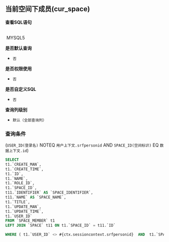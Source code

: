 ## 当前空间下成员(cur_space) <!-- {docsify-ignore-all} -->



<p class="panel-title"><b>查看SQL语句</b></p>
<br>

<el-row>
&nbsp;<el-tag @click="MYSQL5 = true">MYSQL5</el-tag>
</el-row>

<br>
<p class="panel-title"><b>是否默认查询</b></p>

* `否`

<p class="panel-title"><b>是否权限使用</b></p>

* `否`

<p class="panel-title"><b>是否自定义SQL</b></p>

* `否`

<p class="panel-title"><b>查询列级别</b></p>

* `默认（全部查询列）`



### 查询条件

(`USER_ID(登录名)` NOTEQ `用户上下文.srfpersonid` AND `SPACE_ID(空间标识)` EQ `数据上下文.id`)





<el-dialog v-model="MYSQL5" title="MYSQL5">

```sql
SELECT
t1.`CREATE_MAN`,
t1.`CREATE_TIME`,
t1.`ID`,
t1.`NAME`,
t1.`ROLE_ID`,
t1.`SPACE_ID`,
t11.`IDENTIFIER` AS `SPACE_IDENTIFIER`,
t11.`NAME` AS `SPACE_NAME`,
t1.`TITLE`,
t1.`UPDATE_MAN`,
t1.`UPDATE_TIME`,
t1.`USER_ID`
FROM `SPACE_MEMBER` t1 
LEFT JOIN `SPACE` t11 ON t1.`SPACE_ID` = t11.`ID` 

WHERE ( t1.`USER_ID` <> #{ctx.sessioncontext.srfpersonid}  AND  t1.`SPACE_ID` = #{ctx.datacontext.id} )
```

</el-dialog>

<script>
 const { createApp } = Vue
  createApp({
    data() {
      return {
                MYSQL5 : false
        
      }
    },
    methods: {
    }
  }).use(ElementPlus).mount('#app')
</script>